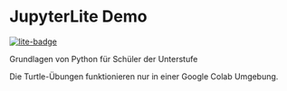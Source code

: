 # JupyterLite Demo

[![lite-badge](https://jupyterlite.rtfd.io/en/latest/_static/badge.svg)](https://jupyterlite.github.io/demo)

Grundlagen von Python für Schüler der Unterstufe
 
Die Turtle-Übungen funktionieren nur in einer Google Colab Umgebung.
